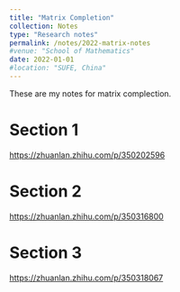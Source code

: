 ```yaml
---
title: "Matrix Completion"
collection: Notes
type: "Research notes"
permalink: /notes/2022-matrix-notes
#venue: "School of Mathematics"
date: 2022-01-01
#location: "SUFE, China"
---
```


These are my notes for matrix complection.

Section 1
======
https://zhuanlan.zhihu.com/p/350202596

Section 2
======
https://zhuanlan.zhihu.com/p/350316800

Section 3
======
https://zhuanlan.zhihu.com/p/350318067
